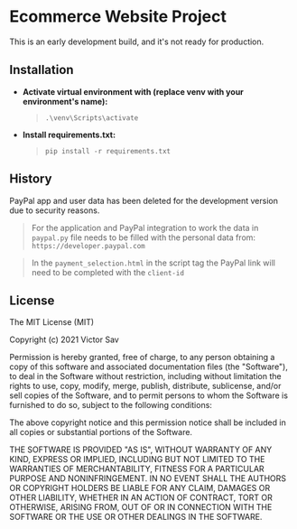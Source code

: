 # Ecommerce Website Project

This is an early development build, and it's not ready for production.

## Installation

- **Activate virtual environment with (replace venv with your environment's name):**
    > `.\venv\Scripts\activate`

- **Install requirements.txt:**
    > `pip install -r requirements.txt`

## History

PayPal app and user data has been deleted for the development version due to security reasons.

> For the application and PayPal integration to work the data in `paypal.py` file needs to be filled with the personal data from: `https://developer.paypal.com`

> In the `payment_selection.html` in the script tag the PayPal link will need to be completed with the `client-id`



## License

The MIT License (MIT)

Copyright (c) 2021 Victor Sav

Permission is hereby granted, free of charge, to any person obtaining a copy of this software and associated documentation files (the "Software"), to deal in the Software without restriction, including without limitation the rights to use, copy, modify, merge, publish, distribute, sublicense, and/or sell copies of the Software, and to permit persons to whom the Software is furnished to do so, subject to the following conditions:

The above copyright notice and this permission notice shall be included in all copies or substantial portions of the Software.

THE SOFTWARE IS PROVIDED "AS IS", WITHOUT WARRANTY OF ANY KIND, EXPRESS OR IMPLIED, INCLUDING BUT NOT LIMITED TO THE WARRANTIES OF MERCHANTABILITY, FITNESS FOR A PARTICULAR PURPOSE AND NONINFRINGEMENT. IN NO EVENT SHALL THE AUTHORS OR COPYRIGHT HOLDERS BE LIABLE FOR ANY CLAIM, DAMAGES OR OTHER LIABILITY, WHETHER IN AN ACTION OF CONTRACT, TORT OR OTHERWISE, ARISING FROM, OUT OF OR IN CONNECTION WITH THE SOFTWARE OR THE USE OR OTHER DEALINGS IN THE SOFTWARE.